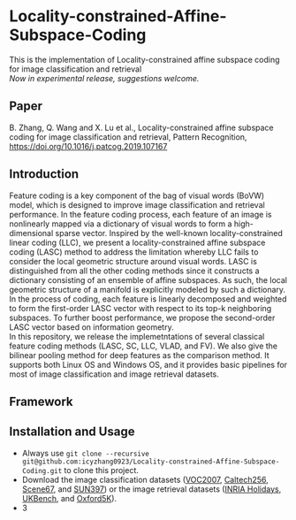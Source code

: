 # Locality-constrained-Affine-Subspace-Coding
This is the implementation of Locality-constrained affine subspace coding for image classification and retrieval  
_Now in experimental release, suggestions welcome._  
## Paper    
B. Zhang, Q. Wang and X. Lu et al., Locality-constrained affine subspace coding for image classification and retrieval, Pattern Recognition, https://doi.org/10.1016/j.patcog.2019.107167    
## Introduction    
Feature coding is a key component of the bag of visual words (BoVW) model, which is designed to improve image classification and retrieval performance. In the feature coding process, each feature of an image is nonlinearly mapped via a dictionary of visual words to form a high-dimensional sparse vector. Inspired by the well-known locality-constrained linear coding (LLC), we present a locality-constrained affine subspace coding (LASC) method to address the limitation whereby LLC fails to consider the local geometric structure around visual words. LASC is distinguished from all the other coding methods since it constructs a dictionary consisting of an ensemble of affine subspaces. As such, the local geometric structure of a manifold is explicitly modeled by such a dictionary. In the process of coding, each feature is linearly decomposed and weighted to form the first-order LASC vector with respect to its top-k neighboring subspaces. To further boost performance, we propose the second-order LASC vector based on information geometry.       
In this repository, we release the implemetntations of several classical feature coding methods (LASC, SC, LLC, VLAD, and FV). We also give the bilinear pooling method for deep features as the comparison method. It supports both Linux OS and Windows OS, and it provides basic pipelines for most of image classification and image retrieval datasets.    
## Framework  
## Installation and Usage  
* Always use `git clone --recursive git@github.com:icyzhang0923/Locality-constrained-Affine-Subspace-Coding.git` to clone this project.  
* Download the image classification datasets ([VOC2007](https://pjreddie.com/projects/pascal-voc-dataset-mirror/), [Caltech256](http://www.vision.caltech.edu/Image_Datasets/Caltech256/), [Scene67](http://web.mit.edu/torralba/www/indoor.html), and [SUN397](https://vision.princeton.edu/projects/2010/SUN/)) or the image retrieval datasets ([INRIA Holidays](http://lear.inrialpes.fr/~jegou/data.php), [UKBench](), and [Oxford5K](http://www.robots.ox.ac.uk/~vgg/data/oxbuildings/)).   
* 3




